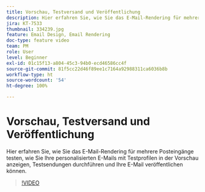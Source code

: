 ```yaml
---
title: Vorschau, Testversand und Veröffentlichung
description: Hier erfahren Sie, wie Sie das E-Mail-Rendering für mehrere Posteingänge testen, wie Sie Ihre personalisierten E-Mails mit Testprofilen in der Vorschau anzeigen, Testsendungen durchführen und Ihre E-Mail veröffentlichen können.
jira: KT-7533
thumbnail: 334239.jpg
feature: Email Design, Email Rendering
doc-type: feature video
team: PM
role: User
level: Beginner
exl-id: 01c15f13-a804-45c3-94b0-ecd46586cc4f
source-git-commit: 81f5cc22d46f89ee1c7164a92988311ca6036b8b
workflow-type: ht
source-wordcount: '54'
ht-degree: 100%

---
```


# Vorschau, Testversand und Veröffentlichung

Hier erfahren Sie, wie Sie das E-Mail-Rendering für mehrere Posteingänge testen, wie Sie Ihre personalisierten E-Mails mit Testprofilen in der Vorschau anzeigen, Testsendungen durchführen und Ihre E-Mail veröffentlichen können.

>[!VIDEO](https://video.tv.adobe.com/v/334239?quality=12&learn=on)
